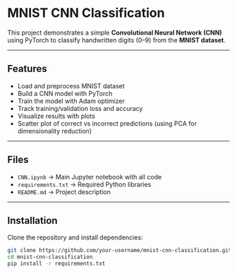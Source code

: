 # MNIST CNN Classification

This project demonstrates a simple **Convolutional Neural Network (CNN)** using PyTorch to classify handwritten digits (0–9) from the **MNIST dataset**.

---

##  Features
- Load and preprocess MNIST dataset  
- Build a CNN model with PyTorch  
- Train the model with Adam optimizer  
- Track training/validation loss and accuracy  
- Visualize results with plots  
- Scatter plot of correct vs incorrect predictions (using PCA for dimensionality reduction)

---

##  Files
- `CNN.ipynb` → Main Jupyter notebook with all code  
- `requirements.txt` → Required Python libraries  
- `README.md` → Project description  

---

##  Installation
Clone the repository and install dependencies:

```bash
git clone https://github.com/your-username/mnist-cnn-classification.git
cd mnist-cnn-classification
pip install -r requirements.txt

